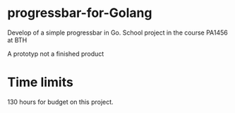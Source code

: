 # progressbar-for-Golang
Develop of a simple progressbar in Go. School project in the course PA1456 at BTH

A prototyp not a finished product

# Time limits 
130 hours for budget on this project.

